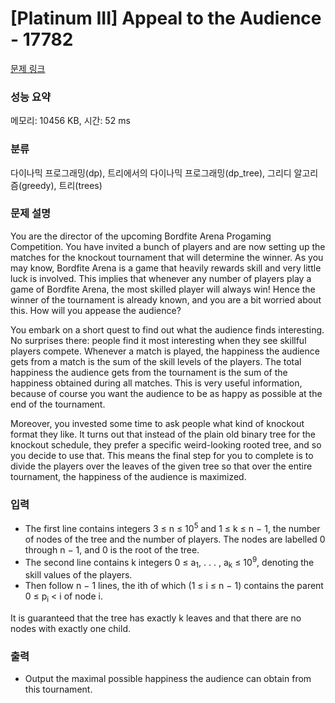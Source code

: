 # [Platinum III] Appeal to the Audience - 17782 

[문제 링크](https://www.acmicpc.net/problem/17782) 

### 성능 요약

메모리: 10456 KB, 시간: 52 ms

### 분류

다이나믹 프로그래밍(dp), 트리에서의 다이나믹 프로그래밍(dp_tree), 그리디 알고리즘(greedy), 트리(trees)

### 문제 설명

<p>You are the director of the upcoming Bordfite Arena Progaming Competition. You have invited a bunch of players and are now setting up the matches for the knockout tournament that will determine the winner. As you may know, Bordfite Arena is a game that heavily rewards skill and very little luck is involved. This implies that whenever any number of players play a game of Bordfite Arena, the most skilled player will always win! Hence the winner of the tournament is already known, and you are a bit worried about this. How will you appease the audience?</p>

<p>You embark on a short quest to find out what the audience finds interesting. No surprises there: people find it most interesting when they see skillful players compete. Whenever a match is played, the happiness the audience gets from a match is the sum of the skill levels of the players. The total happiness the audience gets from the tournament is the sum of the happiness obtained during all matches. This is very useful information, because of course you want the audience to be as happy as possible at the end of the tournament.</p>

<p>Moreover, you invested some time to ask people what kind of knockout format they like. It turns out that instead of the plain old binary tree for the knockout schedule, they prefer a specific weird-looking rooted tree, and so you decide to use that. This means the final step for you to complete is to divide the players over the leaves of the given tree so that over the entire tournament, the happiness of the audience is maximized.</p>

### 입력 

 <ul>
	<li>The first line contains integers 3 ≤ n ≤ 10<sup>5</sup> and 1 ≤ k ≤ n − 1, the number of nodes of the tree and the number of players. The nodes are labelled 0 through n − 1, and 0 is the root of the tree.</li>
	<li>The second line contains k integers 0 ≤ a<sub>1</sub>, . . . , a<sub>k</sub> ≤ 10<sup>9</sup>, denoting the skill values of the players.</li>
	<li>Then follow n − 1 lines, the ith of which (1 ≤ i ≤ n − 1) contains the parent 0 ≤ p<sub>i</sub> < i of node i.</li>
</ul>

<p>It is guaranteed that the tree has exactly k leaves and that there are no nodes with exactly one child.</p>

### 출력 

 <ul>
	<li>Output the maximal possible happiness the audience can obtain from this tournament.</li>
</ul>

